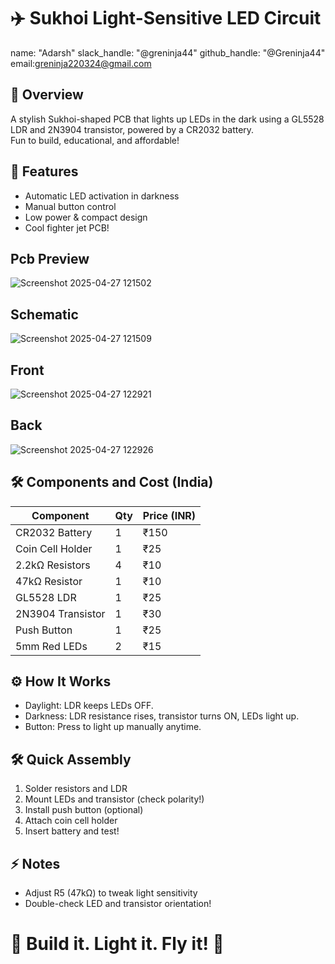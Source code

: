 # ✈️ Sukhoi Light-Sensitive LED Circuit
name: "Adarsh"
slack_handle: "@greninja44"
github_handle: "@Greninja44"
email:greninja220324@gmail.com
## 🚀 Overview
A stylish Sukhoi-shaped PCB that lights up LEDs in the dark using a GL5528 LDR and 2N3904 transistor, powered by a CR2032 battery.  
Fun to build, educational, and affordable!

## 🎯 Features
- Automatic LED activation in darkness
- Manual button control
- Low power & compact design
- Cool fighter jet PCB!

## Pcb  Preview
![Screenshot 2025-04-27 121502](https://github.com/user-attachments/assets/cd1c3f0e-8153-43e1-b2ac-c3fcfcf2feb8)
## Schematic
![Screenshot 2025-04-27 121509](https://github.com/user-attachments/assets/910a0567-7a35-4cd2-80c5-0008be399544)
## Front

![Screenshot 2025-04-27 122921](https://github.com/user-attachments/assets/14ae91a5-5afd-48b2-9d8a-ade737fc192f)


## Back



![Screenshot 2025-04-27 122926](https://github.com/user-attachments/assets/35f33a5e-35ef-48c6-a90f-f9fb1a567145)



## 🛠️ Components and Cost (India)

| Component         | Qty | Price (INR) |
|-------------------|-----|-------------|
| CR2032 Battery     | 1   | ₹150         |
| Coin Cell Holder   | 1   | ₹25         |
| 2.2kΩ Resistors    | 4   | ₹10          |
| 47kΩ Resistor      | 1   | ₹10          |
| GL5528 LDR         | 1   | ₹25        |
| 2N3904 Transistor  | 1   | ₹30          |
| Push Button        | 1   | ₹25          |
| 5mm Red LEDs       | 2   | ₹15         |

## ⚙️ How It Works
- Daylight: LDR keeps LEDs OFF.
- Darkness: LDR resistance rises, transistor turns ON, LEDs light up.
- Button: Press to light up manually anytime.

## 🛠️ Quick Assembly
1. Solder resistors and LDR
2. Mount LEDs and transistor (check polarity!)
3. Install push button (optional)
4. Attach coin cell holder
5. Insert battery and test!

## ⚡ Notes
- Adjust R5 (47kΩ) to tweak light sensitivity
- Double-check LED and transistor orientation!

# 🏁 Build it. Light it. Fly it! 🚀
